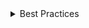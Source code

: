 <details>
<summary>
 Best Practices
</summary>

### Do

- Place Breadcrumbs at the top of a page, above a list of items, or above the main content of a page.
- Provide label to the Breadcrumb component using `aria-label` or `aria-labelledby` prop.
- Put `current` attribute to the last item.
- Use `aria-current="page"` in the current BreadcrumbButton, to indicate which page is currently displayed.
- For BreadcrumbItem `aria-current="page"` is optional because it's a non-interactive item.
- Use `slash` dividers only for small and non-interactive breadcrums.
- Long names must be truncated and the whole name should be shown in the tooltip.

### Don't

- Don't use Breadcrumbs as a primary way to navigate an app or site.
- Avoid using custom dividers.
- Do not wrap breadcrumb items.
- Last items shouldn't be interactive.
- Don't show overflow menu for non-interactive collapsed items. Tooltip shold be shown instead.

</details>

